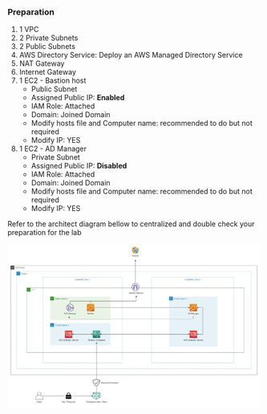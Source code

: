 ### Preparation  

1. 1 VPC 
2. 2 Private Subnets
3. 2 Public Subnets
4. AWS Directory Service: Deploy an AWS Managed Directory Service
5. NAT Gateway
6. Internet Gateway
7. 1 EC2 - Bastion host
   - Public Subnet
   - Assigned Public IP: **Enabled**
   - IAM Role: Attached
   - Domain: Joined Domain
   - Modify hosts file and Computer name: recommended to do but not required
   - Modify IP: YES 
8. 1 EC2 - AD Manager
   - Private Subnet
   - Assigned Public IP: **Disabled**
   - IAM Role: Attached
   - Domain: Joined Domain
   - Modify hosts file and Computer name: recommended to do but not required
   - Modify IP: YES

Refer to the architect diagram bellow to centralized and double check your preparation for the lab

![Amazon Workspace](../images/aws-workspace.jpg)